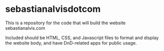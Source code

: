 # sebastianalvisdotcom
This is a repository for the code that will build the website sebastianalvis.com

Included should be HTML, CSS, and Javascript files to format and display the website body, and have DnD-related apps for public usage.
